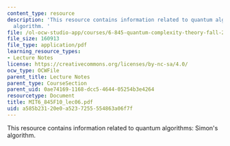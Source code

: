 ```yaml
---
content_type: resource
description: 'This resource contains information related to quantum algorithms: Simon''s
  algorithm. '
file: /ol-ocw-studio-app/courses/6-845-quantum-complexity-theory-fall-2010/a585b23120e0a5237255554863a06f7f_MIT6_845F10_lec06.pdf
file_size: 160913
file_type: application/pdf
learning_resource_types:
- Lecture Notes
license: https://creativecommons.org/licenses/by-nc-sa/4.0/
ocw_type: OCWFile
parent_title: Lecture Notes
parent_type: CourseSection
parent_uid: 0ae74169-1168-dcc5-4644-05254b3e4264
resourcetype: Document
title: MIT6_845F10_lec06.pdf
uid: a585b231-20e0-a523-7255-554863a06f7f
---
```

This resource contains information related to quantum algorithms: Simon's algorithm. 